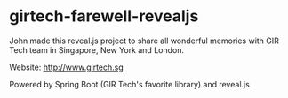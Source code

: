 # girtech-farewell-revealjs
John made this reveal.js project to share all wonderful memories with GIR Tech team in Singapore, New York and London.

Website: http://www.girtech.sg

Powered by Spring Boot (GIR Tech's favorite library) and reveal.js
